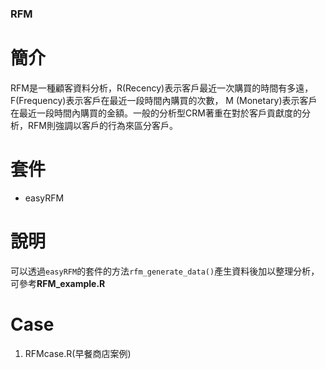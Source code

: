### RFM
# 簡介
RFM是一種顧客資料分析，R(Recency)表示客戶最近一次購買的時間有多遠，F(Frequency)表示客戶在最近一段時間內購買的次數，
M (Monetary)表示客戶在最近一段時間內購買的金額。一般的分析型CRM著重在對於客戶貢獻度的分析，RFM則強調以客戶的行為來區分客戶。
# 套件
* easyRFM 
# 說明
可以透過`easyRFM`的套件的方法`rfm_generate_data()`產生資料後加以整理分析，可參考**RFM_example.R**

# Case
1. RFMcase.R(早餐商店案例)

